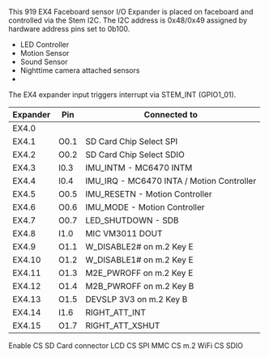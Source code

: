 
This 919 EX4 Faceboard sensor I/O Expander is placed on faceboard and controlled via the Stem I2C.
The I2C address is 0x48/0x49 assigned by hardware address pins set to 0b100.

- LED Controller
- Motion Sensor
- Sound Sensor
- Nighttime camera attached sensors
- 

The EX4 expander input triggers interrupt via STEM_INT (GPIO1_01).

| Expander  | Pin   | Connected to                |
|-----------|-------|-----------------------------|
| EX4.0     |       |    |
| EX4.1     | O0.1  | SD Card Chip Select SPI     |
| EX4.2     | O0.2  | SD Card Chip Select SDIO    |
| EX4.3     | I0.3  | IMU_INTM - MC6470 INTM      |
| EX4.4     | I0.4  | IMU_IRQ - MC6470 INTA / Motion Controller  |
| EX4.5     | O0.5  | IMU_RESETN  - Motion Controller    |
| EX4.6     | O0.6  | IMU_MODE  - Motion Controller        |
| EX4.7     | O0.7  | LED_SHUTDOWN - SDB         |
| EX4.8     | I1.0  | MIC VM3011 DOUT            |
| EX4.9     | O1.1  | W_DISABLE2# on m.2 Key E   |
| EX4.10    | O1.2  | W_DISABLE1# on m.2 Key E   |
| EX4.11    | O1.3  | M2E_PWROFF on m.2 Key E    |
| EX4.12    | O1.4  | M2B_PWROFF on m.2 Key B    |
| EX4.13    | O1.5  | DEVSLP 3V3 on m.2 Key B    |
| EX4.14    | I1.6  | RIGHT_ATT_INT              |
| EX4.15    | O1.7  | RIGHT_ATT_XSHUT            |

Enable CS SD Card connector
LCD CS SPI
MMC CS 
m.2 WiFi CS SDIO
